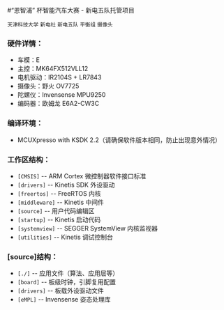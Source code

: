 #“恩智浦” 杯智能汽车大赛 - 新电五队托管项目

 `天津科技大学` `新电社` `新电五队` `平衡组` `摄像头`

### 硬件详情：

- 车模：E
- 主控：MK64FX512VLL12
- 电机驱动：IR2104S + LR7843
- 摄像头：野火 OV7725
- 陀螺仪：Invensense MPU9250
- 编码器：欧姆龙 E6A2-CW3C

### 编译环境：

- MCUXpresso with KSDK 2.2（请确保软件版本相同，防止出现意外情况）

### 工作区结构：

- `[CMSIS]` -- ARM Cortex 微控制器软件接口标准
- `[drivers]` -- Kinetis SDK 外设驱动
- `[freertos]` -- FreeRTOS 内核
- `[middleware]` -- Kinetis 中间件
- `[source]` -- 用户代码编辑区
- `[startup]` -- Kinetis 启动代码
- `[systemview]` -- SEGGER SystemView 内核监视器
- `[utilities]` -- Kinetis 调试控制台


### [source]结构：

- `[./]` -- 应用文件（算法、应用层等）
- `[board]` -- 板级时钟，引脚复用配置
- `[drivers]` -- 板载外设驱动文件
- `[eMPL]` -- Invensense 姿态处理库

